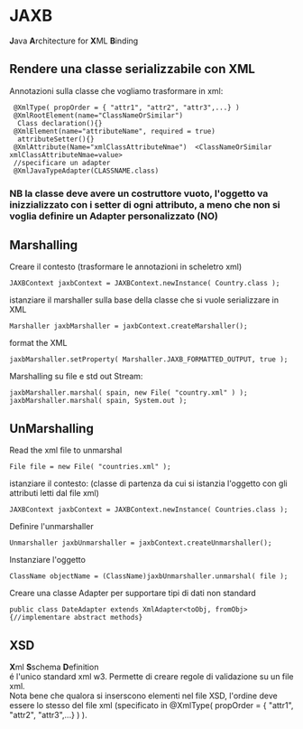 # JAXB  
**J**ava **A**rchitecture for **X**ML **B**inding  

## Rendere una classe serializzabile con XML  
Annotazioni sulla classe che vogliamo trasformare in xml:  
```
 @XmlType( propOrder = { "attr1", "attr2", "attr3",...} )  
 @XmlRootElement(name="ClassNameOrSimilar")  
  Class declaration(){}  
 @XmlElement(name="attributeName", required = true)  
  attributeSetter(){}  
 @XmlAttribute(Name="xmlClassAttributeNmae")  <ClassNameOrSimilar xmlClassAttributeNmae=value>
 //specificare un adapter
 @XmlJavaTypeAdapter(CLASSNAME.class)

```
### NB la classe deve avere un costruttore vuoto, l'oggetto va inizzializzato con i setter di ogni attributo, a meno che non si voglia definire un Adapter personalizzato (NO)  

## Marshalling  
Creare il contesto (trasformare le annotazioni in scheletro xml)  
```
JAXBContext jaxbContext = JAXBContext.newInstance( Country.class );
```
istanziare il marshaller sulla base della classe che si vuole serializzare in XML  
```
Marshaller jaxbMarshaller = jaxbContext.createMarshaller();
```
format the XML  
```
jaxbMarshaller.setProperty( Marshaller.JAXB_FORMATTED_OUTPUT, true );
```
Marshalling su file e std out Stream:  
```
jaxbMarshaller.marshal( spain, new File( "country.xml" ) );  
jaxbMarshaller.marshal( spain, System.out ); 
```    
## UnMarshalling  
Read the xml file to unmarshal  
```
File file = new File( "countries.xml" );
```
istanziare il contesto: (classe di partenza da cui si istanzia l'oggetto con gli attributi letti dal file xml)  
```
JAXBContext jaxbContext = JAXBContext.newInstance( Countries.class );
```
Definire l'unmarshaller  
```
Unmarshaller jaxbUnmarshaller = jaxbContext.createUnmarshaller();
```
Instanziare l'oggetto  
```
ClassName objectName = (ClassName)jaxbUnmarshaller.unmarshal( file );
```
Creare una classe Adapter per supportare tipi di dati non standard  
```
public class DateAdapter extends XmlAdapter<toObj, fromObj>{//implementare abstract methods}
```
    
## XSD    
**X**ml **S**schema **D**efinition   
é l'unico standard xml w3. Permette di creare regole di validazione su un file xml.  
Nota bene che qualora si inserscono elementi nel file XSD, l'ordine deve essere lo stesso del file xml (specificato in @XmlType( propOrder = { "attr1", "attr2", "attr3",...} )  ).  

  
